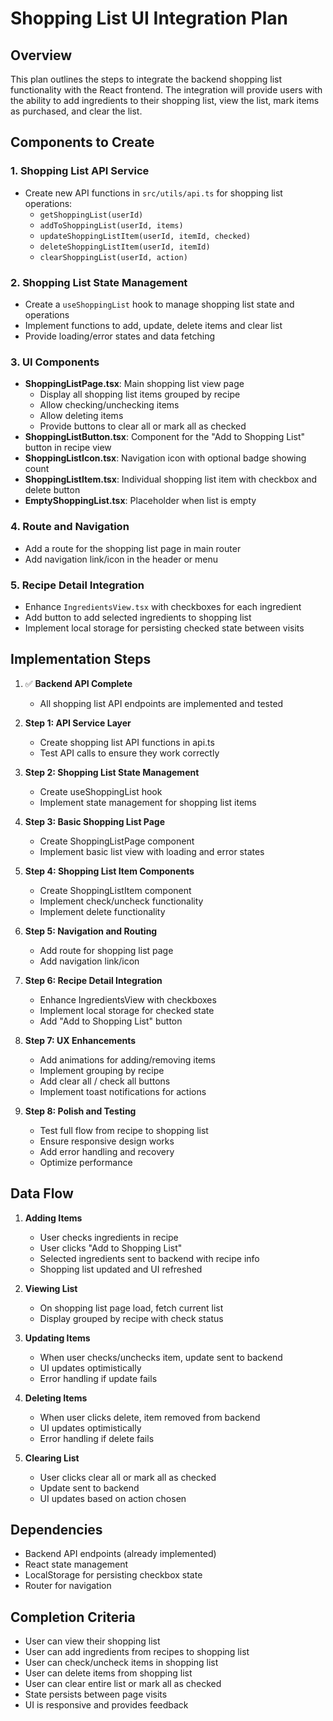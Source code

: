 # Shopping List UI Integration Plan

## Overview

This plan outlines the steps to integrate the backend shopping list functionality with the React frontend. The integration will provide users with the ability to add ingredients to their shopping list, view the list, mark items as purchased, and clear the list.

## Components to Create

### 1. Shopping List API Service

- Create new API functions in `src/utils/api.ts` for shopping list operations:
  - `getShoppingList(userId)`
  - `addToShoppingList(userId, items)`
  - `updateShoppingListItem(userId, itemId, checked)`
  - `deleteShoppingListItem(userId, itemId)`
  - `clearShoppingList(userId, action)`

### 2. Shopping List State Management

- Create a `useShoppingList` hook to manage shopping list state and operations
- Implement functions to add, update, delete items and clear list
- Provide loading/error states and data fetching

### 3. UI Components

- **ShoppingListPage.tsx**: Main shopping list view page
  - Display all shopping list items grouped by recipe
  - Allow checking/unchecking items
  - Allow deleting items
  - Provide buttons to clear all or mark all as checked
- **ShoppingListButton.tsx**: Component for the "Add to Shopping List" button in recipe view
- **ShoppingListIcon.tsx**: Navigation icon with optional badge showing count
- **ShoppingListItem.tsx**: Individual shopping list item with checkbox and delete button
- **EmptyShoppingList.tsx**: Placeholder when list is empty

### 4. Route and Navigation

- Add a route for the shopping list page in main router
- Add navigation link/icon in the header or menu

### 5. Recipe Detail Integration

- Enhance `IngredientsView.tsx` with checkboxes for each ingredient
- Add button to add selected ingredients to shopping list
- Implement local storage for persisting checked state between visits

## Implementation Steps

1. ✅ **Backend API Complete**
   - All shopping list API endpoints are implemented and tested

2. **Step 1: API Service Layer**
   - Create shopping list API functions in api.ts
   - Test API calls to ensure they work correctly

3. **Step 2: Shopping List State Management**
   - Create useShoppingList hook
   - Implement state management for shopping list items

4. **Step 3: Basic Shopping List Page**
   - Create ShoppingListPage component
   - Implement basic list view with loading and error states

5. **Step 4: Shopping List Item Components**
   - Create ShoppingListItem component
   - Implement check/uncheck functionality
   - Implement delete functionality

6. **Step 5: Navigation and Routing**
   - Add route for shopping list page
   - Add navigation link/icon

7. **Step 6: Recipe Detail Integration**
   - Enhance IngredientsView with checkboxes
   - Implement local storage for checked state
   - Add "Add to Shopping List" button

8. **Step 7: UX Enhancements**
   - Add animations for adding/removing items
   - Implement grouping by recipe
   - Add clear all / check all buttons
   - Implement toast notifications for actions

9. **Step 8: Polish and Testing**
   - Test full flow from recipe to shopping list
   - Ensure responsive design works
   - Add error handling and recovery
   - Optimize performance

## Data Flow

1. **Adding Items**
   - User checks ingredients in recipe
   - User clicks "Add to Shopping List"
   - Selected ingredients sent to backend with recipe info
   - Shopping list updated and UI refreshed

2. **Viewing List**
   - On shopping list page load, fetch current list
   - Display grouped by recipe with check status

3. **Updating Items**
   - When user checks/unchecks item, update sent to backend
   - UI updates optimistically
   - Error handling if update fails

4. **Deleting Items**
   - When user clicks delete, item removed from backend
   - UI updates optimistically
   - Error handling if delete fails

5. **Clearing List**
   - User clicks clear all or mark all as checked
   - Update sent to backend
   - UI updates based on action chosen

## Dependencies

- Backend API endpoints (already implemented)
- React state management
- LocalStorage for persisting checkbox state
- Router for navigation

## Completion Criteria

- User can view their shopping list
- User can add ingredients from recipes to shopping list
- User can check/uncheck items in shopping list
- User can delete items from shopping list
- User can clear entire list or mark all as checked
- State persists between page visits
- UI is responsive and provides feedback
